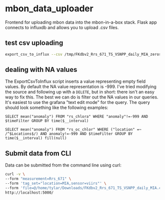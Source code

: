 # mbon_data_uploader
Frontend for uploading mbon data into the mbon-in-a-box stack.
Flask app connects to influxdb and allows you to upload .csv files.

## test csv uploading
```bash
export_csv_to_influx --csv /tmp/FKdbv2_Rrs_671_TS_VSNPP_daily_MIA_zeros.csv --dbname fwc_coral_disease --measurement demo --field_columns mean,climatology,anomaly --force_insert_even_csv_no_update True --server tylar-pc:8086 --time_column Time
```

## dealing with NA values
The ExportCsvToInflux script inserts a value representing empty field values.
By default the NA value representation is -999.
I've tried modifying the source and following up with a `DELETE`, but in short:
there isn't an easy way to fix this.
The best we can do is filter out the NA values in our queries.
It's easiest to use the grafana "text edit mode" for the query.
The query should look something like the following examples:
```
SELECT mean("anomaly") FROM "rs_chlora" WHERE "anomaly"!=-999 AND $timeFilter GROUP BY time($__interval)

SELECT mean("anomaly") FROM "rs_oc_chlor" WHERE ("location" =~ /^$Locations$/) AND anomaly!=-999 AND $timeFilter GROUP BY time($__interval) fill(null)
```

## Submit data from CLI
Data can be submitted from the command line using curl:

```bash
curl -v \
--form "measurement=Rrs_671" \
--form 'tag_set="location=MIA,sensor=viirs"' \
--form 'file=@/home/tylar/Downloads/FKdbv2_Rrs_671_TS_VSNPP_daily_MIA.csv' \
http://localhost:5000/
```
